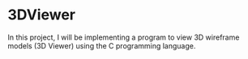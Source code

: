 # 3DViewer
 In this project, I will be implementing a program to view 3D wireframe models (3D Viewer) using the C programming language.
